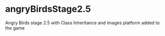 # angryBirdsStage2.5
Angry Birds stage 2.5 with Class Inheritance and images
platform added to the game 

